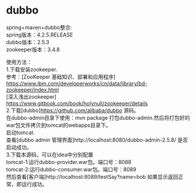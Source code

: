 # dubbo
spring+maven+dubbo整合:<br>
spring版本：4.2.5.RELEASE <br>
dubbo版本：2.5.3<br>
zookeeper版本：3.4.8<br>

使用方法：<br>
    1.下载安装zookeeper.<br>
     参考：[ZooKeeper 基础知识、部署和应用程序] https://www.ibm.com/developerworks/cn/data/library/bd-zookeeper/index.html<br>
          [深入浅出zookeeper] https://www.gitbook.com/book/holynull/zookeeper/details<br>
    2.下载[dubbo]https://github.com/alibaba/dubbo 源码。<br>
        在dubbo-admin目录下使用：mvn package 打包dubbo-admin.然后将打包好的war包文件拷贝到tomcat的webapps目录下。<br>
        启动tomcat.<br>
        查看[dubbo admin 管理界面]http://localhost:8080/dubbo-admin-2.5.8/ 是否启动成功。<br>
    3.下载本源码，可以在idea中分别配置<br>
        tomcat-1:运行dubbo-provider.war包。端口号：8088<br>
        tomcat-2:运行dubbo-consumer.war包。端口号：8089<br>
        然后查看[客户端]http://localhost:8089/testSay?name=bob 如果显示返回正常，即运行成功。<br>
    
    